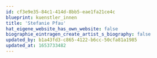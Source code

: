 ```yaml
---
id: cf3e9e35-84c1-414d-8bb5-eae1fa21ce4c
blueprint: kuenstler_innen
title: 'Stefanie Pfau'
hat_eigene_website_has_own_website: false
biographie_eintragen_create_artist_s_biography: false
updated_by: b1a43fd3-c865-4122-b6cc-50cfa81a1985
updated_at: 1653733482
---
```

